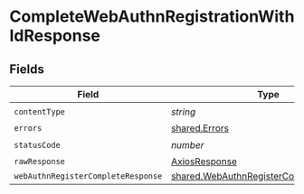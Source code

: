 # CompleteWebAuthnRegistrationWithIdResponse


## Fields

| Field                                                                                              | Type                                                                                               | Required                                                                                           | Description                                                                                        |
| -------------------------------------------------------------------------------------------------- | -------------------------------------------------------------------------------------------------- | -------------------------------------------------------------------------------------------------- | -------------------------------------------------------------------------------------------------- |
| `contentType`                                                                                      | *string*                                                                                           | :heavy_check_mark:                                                                                 | N/A                                                                                                |
| `errors`                                                                                           | [shared.Errors](../../models/shared/errors.md)                                                     | :heavy_minus_sign:                                                                                 | Error                                                                                              |
| `statusCode`                                                                                       | *number*                                                                                           | :heavy_check_mark:                                                                                 | N/A                                                                                                |
| `rawResponse`                                                                                      | [AxiosResponse](https://axios-http.com/docs/res_schema)                                            | :heavy_minus_sign:                                                                                 | N/A                                                                                                |
| `webAuthnRegisterCompleteResponse`                                                                 | [shared.WebAuthnRegisterCompleteResponse](../../models/shared/webauthnregistercompleteresponse.md) | :heavy_minus_sign:                                                                                 | Success                                                                                            |